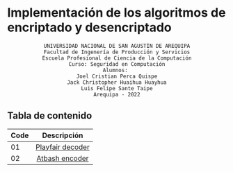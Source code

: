 # Implementación de los algoritmos de encriptado y desencriptado


<div align="center">

    UNIVERSIDAD NACIONAL DE SAN AGUSTÍN DE AREQUIPA
    Facultad de Ingenería de Producción y Servicios
    Escuela Profesional de Ciencia de la Computación
    Curso: Seguridad en Computación
    Alumnos: 
    Joel Cristian Perca Quispe
    Jack Christopher Huaihua Huayhua
    Luis Felipe Sante Taipe
    Arequipa - 2022

</div>

## Tabla de contenido

| Code | Descripción   |
|------|:-------------:|
| 01   | [Playfair decoder](./decryptPlayfair.py) |
| 02   | [Atbash encoder](./encryptAtbash.py) |